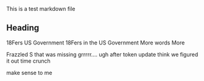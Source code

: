 This is a test markdown file

## Heading
18Fers
US Government
18Fers in the US Government
More words
More

Frazzled
S that was missing
grrrrr....
ugh
after token update
think we figured it out
time crunch

make sense to me

